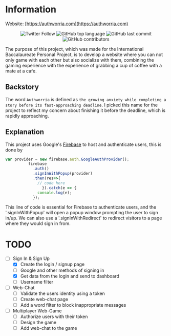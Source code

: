 # Information

Website: [https://authworria.com](https://authworria.com)
<p align="center" style="text-align: center;">            
<!-- <img alt="Discord" src="https://img.shields.io/discord/857017449743777812?logo=discord&style=flat-square">  -->
<img alt="Twitter Follow" src="https://img.shields.io/twitter/follow/TheIIISociety?color=brightgreen&label=%40TheIIISociety&logo=twitter&style=flat-square"> 
<img alt="GitHub top language" src="https://img.shields.io/github/languages/top/TheIIISociety/Authworria?style=flat-square"> 
<img alt="GitHub last commit" src="https://img.shields.io/github/last-commit/TheIIISociety/Authworria?style=flat-square">
<img alt="GitHub contributors" src="https://img.shields.io/github/contributors/TheIIISociety/Authworria?style=flat-square">
</p>

The purpose of this project, which was made for the International Baccalaureate Personal Project, is to develop a website where you can not only game with each other but also socialize with them, combining the gaming experience with the experience of grabbing a cup of coffee with a mate at a cafe.

## Backstory
The word `Authworria` is defined as `the growing anxiety while completing a story before its fast-approaching deadline`. I picked this name for the project to reflect my concern about finishing it before the deadline, which is rapidly approaching.

## Explanation
This project uses Google's [Firebase](https://firebase.google.com) to host and authenticate users, this is done by
```js
var provider = new firebase.auth.GoogleAuthProvider();
          firebase
            .auth()
            .signInWithPopup(provider)
            .then(res=>{
              // code here
                }).catch(e => {
              console.log(e);
            });
```
This line of code is essential for Firebase to authenticate users, and the '.signInWithPopup' will open a popup window prompting the user to sign in/up. We can also use a '.signInWithRedirect' to redirect visitors to a page where they would sign in from.

<!-- 
# TODO
- [ ] Task title ~3d #type @name yyyy-mm-dd  
  - [ ] Sub-task or description  
- [x] Completed task title 
-->

# TODO
- [ ] Sign In & Sign Up
  - [x] Create the login / signup page
  - [ ] Google and other methods of signing in
  - [x] Get data from the login and send to dashboard
  - [ ] Username filter
- [ ] Web-Chat
  - [ ] Validate the users identity using a token
  - [ ] Create web-chat page
  - [ ] Add a word filter to block inappropriate messages
- [ ] Multiplayer Web-Game
  - [ ] Authorize users with their token
  - [ ] Design the game
  - [ ] Add web-chat to the game
